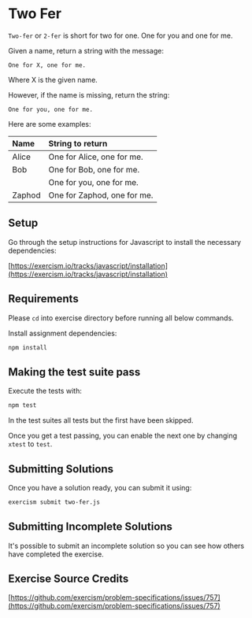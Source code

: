# Two Fer

`Two-fer` or `2-fer` is short for two for one. One for you and one for me.

Given a name, return a string with the message:

```text
One for X, one for me.
```

Where X is the given name.

However, if the name is missing, return the string:

```text
One for you, one for me.
```

Here are some examples:

| Name   | String to return            |
| :----- | :-------------------------- |
| Alice  | One for Alice, one for me.  |
| Bob    | One for Bob, one for me.    |
|        | One for you, one for me.    |
| Zaphod | One for Zaphod, one for me. |

## Setup

Go through the setup instructions for Javascript to install the necessary
dependencies:

[https://exercism.io/tracks/javascript/installation](https://exercism.io/tracks/javascript/installation)

## Requirements

Please `cd` into exercise directory before running all below commands.

Install assignment dependencies:

```bash
npm install
```

## Making the test suite pass

Execute the tests with:

```bash
npm test
```

In the test suites all tests but the first have been skipped.

Once you get a test passing, you can enable the next one by changing `xtest` to
`test`.

## Submitting Solutions

Once you have a solution ready, you can submit it using:

```bash
exercism submit two-fer.js
```

## Submitting Incomplete Solutions

It's possible to submit an incomplete solution so you can see how others have
completed the exercise.

## Exercise Source Credits

[https://github.com/exercism/problem-specifications/issues/757](https://github.com/exercism/problem-specifications/issues/757)
